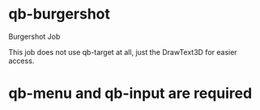 # qb-burgershot
Burgershot Job

This job does not use qb-target at all, just the DrawText3D for easier access.

# qb-menu and qb-input are required
